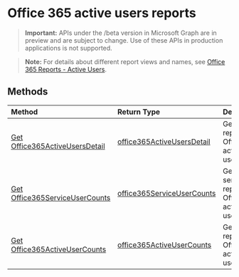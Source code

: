 # Office 365 active users reports

> **Important:** APIs under the /beta version in Microsoft Graph are in preview and are subject to change. Use of these APIs in production applications is not supported.

> **Note:** For details about different report views and names, see [Office 365 Reports - Active Users](https://support.office.com/client/Active-Users-fc1cf1d0-cd84-43fd-adb7-a4c4dfa8112d).

## Methods
|Method|Return Type|Description|
|:---------------|:--------|:----------|
|[Get Office365ActiveUsersDetail](../api/reportroot_office365activeusersdetail.md)|[office365ActiveUsersDetail](../api/reportroot_office365activeusersdetail.md#response)|Get detail report of Office 365 active users.|
|[Get Office365ServiceUserCounts](../api/reportroot_office365serviceusercounts.md)|[office365ServiceUserCounts](../api/reportroot_office365serviceusercounts.md#response)|Get services report of Office 365 active users.|
|[Get Office365ActiveUserCounts](../api/reportroot_office365activeusercounts.md)|[office365ActiveUserCounts](../api/reportroot_office365activeusercounts.md#response)|Get users report of Office 365 active users.|
